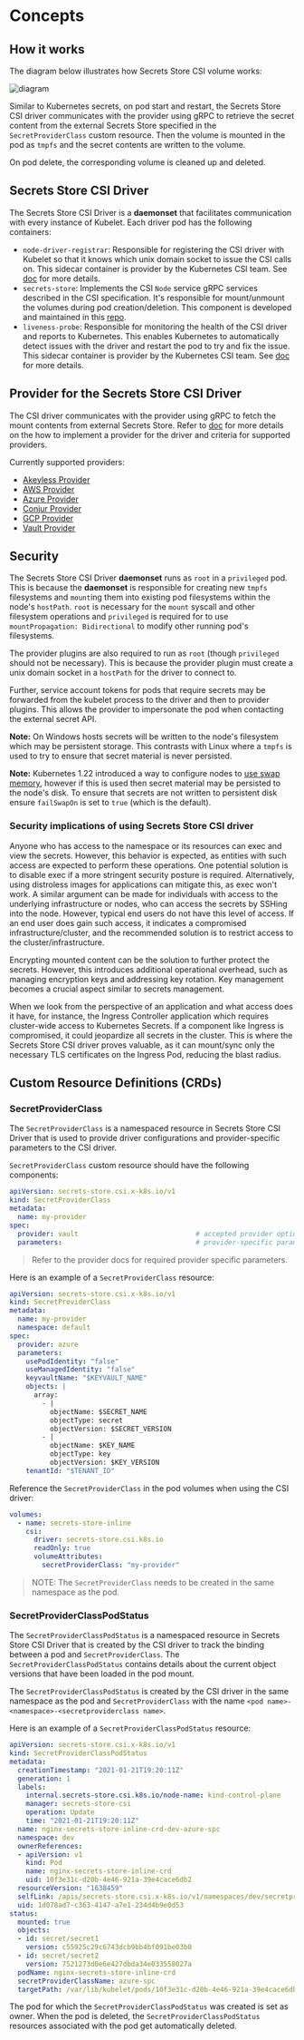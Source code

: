 # Concepts

<!-- toc -->

## How it works

The diagram below illustrates how Secrets Store CSI volume works:

![diagram](./images/diagram.png)

Similar to Kubernetes secrets, on pod start and restart, the Secrets Store CSI driver communicates with the provider using gRPC to retrieve the secret content from the external Secrets Store specified in the `SecretProviderClass` custom resource. Then the volume is mounted in the pod as `tmpfs` and the secret contents are written to the volume.

On pod delete, the corresponding volume is cleaned up and deleted.

## Secrets Store CSI Driver

The Secrets Store CSI Driver is a **daemonset** that facilitates communication with every instance of Kubelet. Each driver pod has the following containers:

- `node-driver-registrar`: Responsible for registering the CSI driver with Kubelet so that it knows which unix domain socket to issue the CSI calls on. This sidecar container is provider by the Kubernetes CSI team. See [doc](https://kubernetes-csi.github.io/docs/node-driver-registrar.html) for more details.
- `secrets-store`: Implements the CSI `Node` service gRPC services described in the CSI specification. It's responsible for mount/unmount the volumes during pod creation/deletion. This component is developed and maintained in this [repo](https://github.com/kubernetes-sigs/secrets-store-csi-driver).
- `liveness-probe`: Responsible for monitoring the health of the CSI driver and reports to Kubernetes. This enables Kubernetes to automatically detect issues with the driver and restart the pod to try and fix the issue. This sidecar container is provider by the Kubernetes CSI team. See [doc](https://kubernetes-csi.github.io/docs/livenessprobe.html) for more details.

## Provider for the Secrets Store CSI Driver

The CSI driver communicates with the provider using gRPC to fetch the mount contents from external Secrets Store. Refer to [doc](./providers.md) for more details on the how to implement a provider for the driver and criteria for supported providers.

Currently supported providers:

- [Akeyless Provider](https://github.com/akeylesslabs/akeyless-csi-provider)
- [AWS Provider](https://github.com/aws/secrets-store-csi-driver-provider-aws)
- [Azure Provider](https://azure.github.io/secrets-store-csi-driver-provider-azure/)
- [Conjur Provider](https://github.com/cyberark/conjur-k8s-csi-provider)
- [GCP Provider](https://github.com/GoogleCloudPlatform/secrets-store-csi-driver-provider-gcp)
- [Vault Provider](https://github.com/hashicorp/secrets-store-csi-driver-provider-vault)

## Security

The Secrets Store CSI Driver **daemonset** runs as `root` in a `privileged` pod. This is because the **daemonset** is
responsible for creating new `tmpfs` filesystems and `mount`ing them into existing pod filesystems within the node's
`hostPath`. `root` is necessary for the `mount` syscall and other filesystem operations and `privileged` is required for
to use `mountPropagation: Bidirectional` to modify other running pod's filesystems.

The provider plugins are also required to run as `root` (though `privileged` should not be necessary). This is because
the provider plugin must create a unix domain socket in a `hostPath` for the driver to connect to.

Further, service account tokens for pods that require secrets may be forwarded from the kubelet process to the driver
and then to provider plugins. This allows the provider to impersonate the pod when contacting the external secret API.

**Note:** On Windows hosts secrets will be written to the node's filesystem which may be persistent storage. This
contrasts with Linux where a `tmpfs` is used to try to ensure that secret material is never persisted.

**Note:** Kubernetes 1.22 introduced a way to configure nodes to
[use swap memory](https://kubernetes.io/blog/2021/08/09/run-nodes-with-swap-alpha/), however if this is used then secret
material may be persisted to the node's disk. To ensure that secrets are not written to persistent disk ensure
`failSwapOn` is set to `true` (which is the default).

### Security implications of using Secrets Store CSI driver

Anyone who has access to the namespace or its resources can exec and view the secrets. However, this behavior is expected, as entities with such access are expected to perform these operations. One potential solution is to disable exec if a more stringent security posture is required. Alternatively, using distroless images for applications can mitigate this, as exec won't work. A similar argument can be made for individuals with access to the underlying infrastructure or nodes, who can access the secrets by SSHing into the node. However, typical end users do not have this level of access. If an end user does gain such access, it indicates a compromised infrastructure/cluster, and the recommended solution is to restrict access to the cluster/infrastructure.
 
Encrypting mounted content can be the solution to further protect the secrets. However, this introduces additional operational overhead, such as managing encryption keys and addressing key rotation. Key management becomes a crucial aspect similar to secrets management.
 
When we look from the perspective of an application and what access does it have, for instance, the Ingress Controller application which requires cluster-wide access to Kubernetes Secrets. If a component like Ingress is compromised, it could jeopardize all secrets in the cluster. This is where the Secrets Store CSI driver proves valuable, as it can mount/sync only the necessary TLS certificates on the Ingress Pod, reducing the blast radius.

## Custom Resource Definitions (CRDs)

### SecretProviderClass

The `SecretProviderClass` is a namespaced resource in Secrets Store CSI Driver that is used to provide driver configurations and provider-specific parameters to the CSI driver.

`SecretProviderClass` custom resource should have the following components:

```yaml
apiVersion: secrets-store.csi.x-k8s.io/v1
kind: SecretProviderClass
metadata:
  name: my-provider
spec:
  provider: vault                             # accepted provider options: akeyless, azure, conjur, vault, gcp
  parameters:                                 # provider-specific parameters
```

> Refer to the provider docs for required provider specific parameters.

Here is an example of a `SecretProviderClass` resource:

```yaml
apiVersion: secrets-store.csi.x-k8s.io/v1
kind: SecretProviderClass
metadata:
  name: my-provider
  namespace: default
spec:
  provider: azure
  parameters:
    usePodIdentity: "false"
    useManagedIdentity: "false"
    keyvaultName: "$KEYVAULT_NAME"
    objects: |
      array:
        - |
          objectName: $SECRET_NAME
          objectType: secret
          objectVersion: $SECRET_VERSION
        - |
          objectName: $KEY_NAME
          objectType: key
          objectVersion: $KEY_VERSION
    tenantId: "$TENANT_ID"
```

Reference the `SecretProviderClass` in the pod volumes when using the CSI driver:

```yaml
volumes:
  - name: secrets-store-inline
    csi:
      driver: secrets-store.csi.k8s.io
      readOnly: true
      volumeAttributes:
        secretProviderClass: "my-provider"
```

> NOTE: The `SecretProviderClass` needs to be created in the same namespace as the pod.

### SecretProviderClassPodStatus

The `SecretProviderClassPodStatus` is a namespaced resource in Secrets Store CSI Driver that is created by the CSI driver to track the binding between a pod and `SecretProviderClass`. The `SecretProviderClassPodStatus` contains details about the current object versions that have been loaded in the pod mount.

The `SecretProviderClassPodStatus` is created by the CSI driver in the same namespace as the pod and `SecretProviderClass` with the name `<pod name>-<namespace>-<secretproviderclass name>`.

Here is an example of a `SecretProviderClassPodStatus` resource:

```yaml
apiVersion: secrets-store.csi.x-k8s.io/v1
kind: SecretProviderClassPodStatus
metadata:
  creationTimestamp: "2021-01-21T19:20:11Z"
  generation: 1
  labels:
    internal.secrets-store.csi.k8s.io/node-name: kind-control-plane
    manager: secrets-store-csi
    operation: Update
    time: "2021-01-21T19:20:11Z"
  name: nginx-secrets-store-inline-crd-dev-azure-spc
  namespace: dev
  ownerReferences:
  - apiVersion: v1
    kind: Pod
    name: nginx-secrets-store-inline-crd
    uid: 10f3e31c-d20b-4e46-921a-39e4cace6db2
  resourceVersion: "1638459"
  selfLink: /apis/secrets-store.csi.x-k8s.io/v1/namespaces/dev/secretproviderclasspodstatuses/nginx-secrets-store-inline-crd
  uid: 1d078ad7-c363-4147-a7e1-234d4b9e0d53
status:
  mounted: true
  objects:
  - id: secret/secret1
    version: c55925c29c6743dcb9bb4bf091be03b0
  - id: secret/secret2
    version: 7521273d0e6e427dbda34e033558027a
  podName: nginx-secrets-store-inline-crd
  secretProviderClassName: azure-spc
  targetPath: /var/lib/kubelet/pods/10f3e31c-d20b-4e46-921a-39e4cace6db2/volumes/kubernetes.io~csi/secrets-store-inline/mount
```

The pod for which the `SecretProviderClassPodStatus` was created is set as owner. When the pod is deleted, the `SecretProviderClassPodStatus` resources associated with the pod get automatically deleted.
